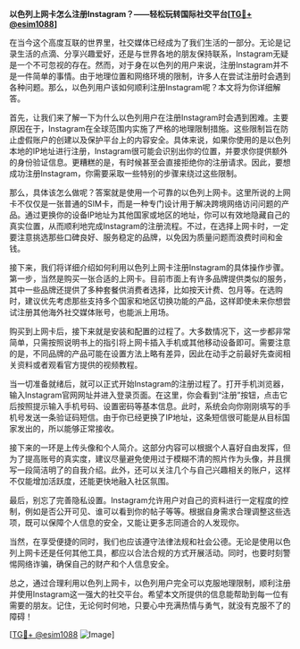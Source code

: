 **以色列上网卡怎么注册Instagram？——轻松玩转国际社交平台[[TG💪+ @esim1088](https://t.me/s/esim1088)]**

在当今这个高度互联的世界里，社交媒体已经成为了我们生活的一部分。无论是记录生活的点滴、分享兴趣爱好，还是与世界各地的朋友保持联系，Instagram无疑是一个不可忽视的存在。然而，对于身在以色列的用户来说，注册Instagram并不是一件简单的事情。由于地理位置和网络环境的限制，许多人在尝试注册时会遇到各种问题。那么，以色列用户该如何顺利注册Instagram呢？本文将为你详细解答。

首先，让我们来了解一下为什么以色列用户在注册Instagram时会遇到困难。主要原因在于，Instagram在全球范围内实施了严格的地理限制措施。这些限制旨在防止虚假账户的创建以及保护平台上的内容安全。具体来说，如果你使用的是以色列本地的IP地址进行注册，Instagram很可能会识别出你的位置，并要求你提供额外的身份验证信息。更糟糕的是，有时候甚至会直接拒绝你的注册请求。因此，要想成功注册Instagram，你需要采取一些特别的步骤来绕过这些限制。

那么，具体该怎么做呢？答案就是使用一个可靠的以色列上网卡。这里所说的上网卡不仅仅是一张普通的SIM卡，而是一种专门设计用于解决跨境网络访问问题的产品。通过更换你的设备IP地址为其他国家或地区的地址，你可以有效地隐藏自己的真实位置，从而顺利地完成Instagram的注册流程。不过，在选择上网卡时，一定要注意挑选那些口碑良好、服务稳定的品牌，以免因为质量问题而浪费时间和金钱。

接下来，我们将详细介绍如何利用以色列上网卡注册Instagram的具体操作步骤。第一步，当然是购买一张合适的上网卡。目前市面上有许多品牌提供类似的服务，其中一些品牌还提供了多种套餐供消费者选择，比如按天计费、包月等。在选购时，建议优先考虑那些支持多个国家和地区切换功能的产品，这样即使未来你想尝试注册其他海外社交媒体账号，也能派上用场。

购买到上网卡后，接下来就是安装和配置的过程了。大多数情况下，这一步都非常简单，只需按照说明书上的指引将上网卡插入手机或其他移动设备即可。需要注意的是，不同品牌的产品可能在设置方法上略有差异，因此在动手之前最好先查阅相关资料或者观看官方提供的视频教程。

当一切准备就绪后，就可以正式开始Instagram的注册过程了。打开手机浏览器，输入Instagram官网网址并进入登录页面。在这里，你会看到“注册”按钮，点击它后按照提示输入手机号码、设置密码等基本信息。此时，系统会向你刚刚填写的手机号发送一条验证码短信。由于你已经更换了IP地址，这条短信很可能是从目标国家发出的，所以能够正常接收。

接下来的一环是上传头像和个人简介。这部分内容可以根据个人喜好自由发挥，但为了提高账号的真实度，建议尽量避免使用过于模糊不清的照片作为头像，并且撰写一段简洁明了的自我介绍。此外，还可以关注几个与自己兴趣相关的账户，这样不仅能增加活跃度，还能更快地融入社区氛围。

最后，别忘了完善隐私设置。Instagram允许用户对自己的资料进行一定程度的控制，例如是否公开可见、谁可以看到你的帖子等等。根据自身需求合理调整这些选项，既可以保障个人信息的安全，又能让更多志同道合的人发现你。

当然，在享受便捷的同时，我们也应该遵守法律法规和社会公德。无论是使用以色列上网卡还是任何其他工具，都应以合法合规的方式开展活动。同时，也要时刻警惕网络诈骗，确保自己的财产和个人信息安全。

总之，通过合理利用以色列上网卡，以色列用户完全可以克服地理限制，顺利注册并使用Instagram这一强大的社交平台。希望本文所提供的信息能帮助到每一位有需要的朋友。记住，无论何时何地，只要心中充满热情与勇气，就没有克服不了的障碍！

[[TG💪+ @esim1088](https://t.me/s/esim1088) ![Image](https://i.postimg.cc/4NQfJmqS/Snipaste-2025-05-13-00-14-12.png)]